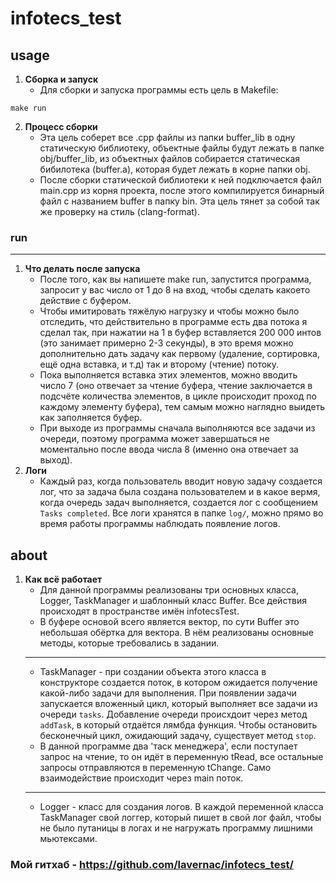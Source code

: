 # infotecs_test

## usage
1. **Сборка и запуск**
    - Для сборки и запуска программы есть цель в Makefile:
```
make run
```

2. **Процесс сборки**
    - Эта цель соберет все .cpp файлы из папки buffer_lib в одну статическую библиотеку, объектные файлы будут лежать в папке obj/buffer_lib, из объектных файлов собирается статическая бибилотека (buffer.a), которая будет лежать в корне папки obj.
    - После сборки статической библиотеки к ней подключается файл main.cpp из корня проекта, после этого компилируется бинарный файл с названием buffer в папку bin.
Эта цель тянет за собой так же проверку на стиль (clang-format).

### run
---
1. **Что делать после запуска**
    - После того, как вы напишете make run, запустится программа, запросит у вас число от 1 до 8 на вход, чтобы сделать какоето действие с буфером. 
    - Чтобы имитировать тяжёлую нагрузку и чтобы можно было отследить, что действительно в программе есть два потока я сделал так, при нажатии на 1 в буфер вставляется 200 000 интов (это занимает примерно 2-3 секунды), в это время можно дополнительно дать задачу как первому (удаление, сортировка, ещё одна вставка, и т.д) так и второму (чтение) потоку. 
    - Пока выполняется вставка этих элементов, можно вводить число 7 (оно отвечает за чтение буфера, чтение заключается в подсчёте количества элементов, в цикле происходит проход по каждому элементу буфера), тем самым можно наглядно выидеть как заполняется буфер.
    - При выходе из программы сначала выполняются все задачи из очереди, поэтому программа может завершаться не моментально после ввода числа 8 (именно она отвечает за выход).
2. **Логи**
    - Каждый раз, когда пользователь вводит новую задачу создается лог, что за задача была создана пользователем и в какое вермя, когда очередь задач выполняется, создается лог с сообщением `Tasks completed`. Все логи хранятся в папке `log/`, можно прямо во время работы программы наблюдать появление логов. 

## about
1. **Как всё работает**
    - Для данной программы реализованы три основных класса, Logger, TaskManager и шаблонный класс Buffer. Все действия происходят в пространстве имён infotecsTest.
    - В буфере основой всего является вектор, по сути Buffer это небольшая обёртка для вектора. В нём реализованы основные методы, которые требовались в задании.
    ---
    - TaskManager - при создании объекта этого класса в конструкторе создается поток, в котором ожидается получение какой-либо задачи для выполнения. При появлении задачи запускается вложенный цикл, который выполняет все задачи из очереди `tasks`. Добавление очереди происхдоит через метод `addTask`, в который отдаётся лямбда функция. Чтобы остановить бесконечный цикл, ожидающий задачу, существует метод `stop`.
    - В данной программе два 'таск менеджера', если поступает запрос на чтение, то он идёт в переменную tRead, все остальные запросы отправляются в переменную tChange. Само взаимодействие происходит через main поток.
    ---
    - Logger - класс для создания логов. В каждой переменной класса TaskManager свой логгер, который пишет в свой лог файл, чтобы не было путаницы в логах и не нагружать программу лишними мьютексами.


### **Мой гитхаб - https://github.com/lavernac/infotecs_test/**